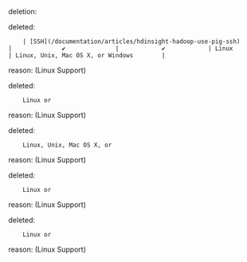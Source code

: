 deletion:

deleted:

		| [SSH](/documentation/articles/hdinsight-hadoop-use-pig-ssh)                        |              ✔              |            ✔            | Linux                                     | Linux, Unix, Mac OS X, or Windows        |

reason: (Linux Support)

deleted:

		Linux or

reason: (Linux Support)

deleted:

		Linux, Unix, Mac OS X, or

reason: (Linux Support)

deleted:

		Linux or

reason: (Linux Support)

deleted:

		Linux or

reason: (Linux Support)

